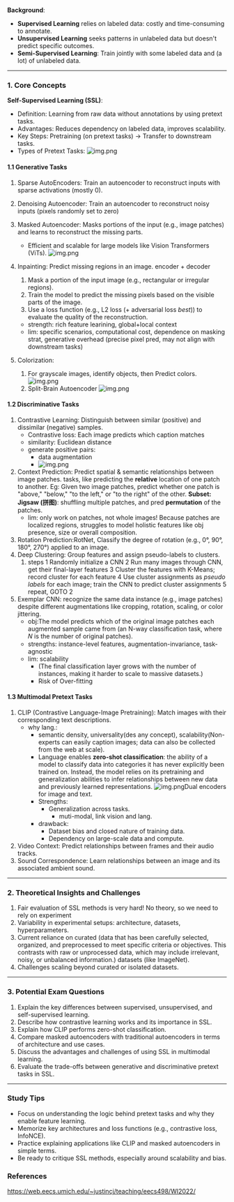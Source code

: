 **Background**:

- **Supervised Learning** relies on labeled data: costly and time-consuming to annotate.
- **Unsupervised Learning** seeks patterns in unlabeled data but doesn't predict specific outcomes.
- **Semi-Supervised Learning**: Train jointly with some labeled data and (a lot) of unlabeled data.

---

### 1. Core Concepts

**Self-Supervised Learning (SSL)**:

- Definition: Learning from raw data without annotations by using pretext tasks.
- Advantages: Reduces dependency on labeled data, improves scalability.
- Key Steps: Pretraining (on pretext tasks) → Transfer to downstream tasks.
- Types of Pretext Tasks:
  ![img.png](pic/lec10core.png)

#### 1.1 Generative Tasks

1. Sparse AutoEncoders: Train an autoencoder to reconstruct inputs with sparse activations (mostly 0).
2. Denoising Autoencoder: Train an autoencoder to reconstruct noisy inputs (pixels randomly set to zero)
3. Masked Autoencoder: Masks portions of the input (e.g., image patches) and learns to reconstruct the missing parts.

   - Efficient and scalable for large models like Vision Transformers (ViTs).
     ![img.png](pic/MAE.png)
4. Inpainting: Predict missing regions in an image.
   encoder + decoder

   1. Mask a portion of the input image (e.g., rectangular or irregular regions).
   2. Train the model to predict the missing pixels based on the visible parts of the image.
   3. Use a loss function (e.g., L2 loss (+ adversarial loss _best_)) to evaluate the quality of the reconstruction.

   - strength: rich feature learining, global+local context
   - lim: specific scenarios, computational cost, dependence on masking strat, generative overhead (precise pixel pred, may not align with downstream tasks)
5. Colorization:

   1) For grayscale images, identify objects, then Predict colors.
      ![img.png](pic/color.png)
   2) Split-Brain Autoencoder
      ![img.png](pic/color-splitb.png)

#### 1.2 Discriminative Tasks

1. Contrastive Learning: Distinguish between similar (positive) and dissimilar (negative) samples.
   - Contrastive loss: Each image predicts which caption matches
   - similarity: Euclidean distance
   - generate positive pairs:
     - data augmentation
     - ![img.png](pic/cons_data_aug.png)
2. Context Prediction: Predict spatial & semantic relationships between image patches. tasks, like predicting the **relative** location of one patch to another.
   Eg: Given two image patches, predict whether one patch is "above," "below," "to the left," or "to the right" of the other.
   **Subset: Jigsaw (拼图)**: shuffling multiple patches, and pred **permutation** of the patches.
   - lim: only work on patches, not whole images! Because patches are localized regions, struggles to model holistic features like obj presence, size or overall composition.
3. Rotation Prediction:RotNet, Classify the degree of rotation (e.g., 0°, 90°, 180°, 270°) applied to an image.
4. Deep Clustering: Group features and assign pseudo-labels to clusters.
   1) steps
      1 Randomly initialize a CNN
      2 Run many images through CNN, get their final-layer features
      3 Cluster the features with K-Means; record cluster for each feature
      4 Use cluster assignments as _pseudo labels_ for each image; train the CNN to predict cluster assignments
      5 repeat, GOTO 2
5. Exemplar CNN:
   recognize the same data instance (e.g., image patches) despite different augmentations like cropping, rotation, scaling, or color jittering.
   - obj:The model predicts which of the original image patches each augmented sample came from (an N-way classification task, where 𝑁 is the number of original patches).
   - strengths: instance-level features, augmentation-invariance, task-agnostic
   - lim: scalability
     - (The final classification layer grows with the number of instances, making it harder to scale to massive datasets.)
     - Risk of Over-fitting

#### 1.3 Multimodal Pretext Tasks

1. CLIP (Contrastive Language-Image Pretraining): Match images with their corresponding text descriptions.
   - why lang.:
     - semantic density, universality(des any concept), scalability(Non-experts can easily caption images; data can also be collected from the web at scale).
     - Language enables **zero-shot classification**:
       the ability of a model to classify data into categories it has never explicitly been trained on. Instead, the model relies on its pretraining and generalization abilities to infer relationships between new data and previously learned representations.
       ![img.png](pic/CLIP.png)Dual encoders for image and text.
     - Strengths:
       - Generalization across tasks.
         - muti-modal, link vision and lang.
     - drawback:
       - Dataset bias and closed nature of training data.
       - Dependency on large-scale data and compute.
2. Video Context: Predict relationships between frames and their audio tracks.
3. Sound Correspondence: Learn relationships between an image and its associated ambient sound.

---

### 2. Theoretical Insights and Challenges

1. Fair evaluation of SSL methods is very hard! No theory, so we need to rely on experiment
2. Variability in experimental setups: architecture, datasets, hyperparameters.
3. Current reliance on curated (data that has been carefully selected, organized, and preprocessed to
   meet specific criteria or objectives. This contrasts with raw or unprocessed data, which may include irrelevant,
   noisy, or unbalanced information.) datasets (like ImageNet).
4. Challenges scaling beyond curated or isolated datasets.

---

### 3. Potential Exam Questions

1. Explain the key differences between supervised, unsupervised, and self-supervised learning.
2. Describe how contrastive learning works and its importance in SSL.
3. Explain how CLIP performs zero-shot classification.
4. Compare masked autoencoders with traditional autoencoders in terms of architecture and use cases.
5. Discuss the advantages and challenges of using SSL in multimodal learning.
6. Evaluate the trade-offs between generative and discriminative pretext tasks in SSL.

---

### Study Tips

- Focus on understanding the logic behind pretext tasks and why they enable feature learning.
- Memorize key architectures and loss functions (e.g., contrastive loss, InfoNCE).
- Practice explaining applications like CLIP and masked autoencoders in simple terms.
- Be ready to critique SSL methods, especially around scalability and bias.

### References

https://web.eecs.umich.edu/~justincj/teaching/eecs498/WI2022/
